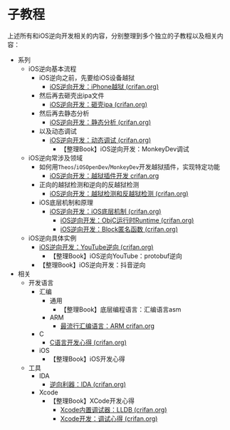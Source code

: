 # 子教程

上述所有和iOS逆向开发相关的内容，分别整理到多个独立的子教程以及相关内容：

* 系列
  * iOS逆向基本流程
    * iOS逆向之前，先要给iOS设备越狱
      * [iOS逆向开发：iPhone越狱 (crifan.org)](https://book.crifan.org/books/ios_re_iphone_jailbreak/website/)
    * 然后再去砸壳出ipa文件
      * [iOS逆向开发：砸壳ipa (crifan.org)](https://book.crifan.org/books/ios_re_crack_shell_ipa/website/)
    * 然后再去静态分析
      * [iOS逆向开发：静态分析 (crifan.org)](https://book.crifan.org/books/ios_re_static_analysis/website/)
    * 以及动态调试
      * [iOS逆向开发：动态调试 (crifan.org)](https://book.crifan.org/books/ios_re_dynamic_debug/website/)
        * 【整理Book】iOS逆向开发：MonkeyDev调试
  * iOS逆向常涉及领域
    * 如何用`Theos`/`iOSOpenDev`/`MonkeyDev`开发越狱插件，实现特定功能
      * [iOS逆向开发：越狱插件开发 crifan.org](https://book.crifan.org/books/ios_re_jailbreak_tweak/website/)
    * 正向的越狱检测和逆向的反越狱检测
      * [iOS逆向开发：越狱检测和反越狱检测 (crifan.org)](https://book.crifan.org/books/ios_re_jb_detection/website/)
    * iOS底层机制和原理
      * [iOS逆向开发：iOS底层机制 (crifan.org)](https://book.crifan.org/books/ios_re_ios_internal/website/)
        * [iOS逆向开发：ObjC运行时Runtime (crifan.org)](https://book.crifan.org/books/ios_re_objc_runtime/website/)
        * [iOS逆向开发：Block匿名函数 (crifan.org)](https://book.crifan.org/books/ios_re_objc_block/website/)
  * iOS逆向具体实例
    * [iOS逆向开发：YouTube逆向 (crifan.org)](https://book.crifan.org/books/ios_re_youtube_reverse/website/)
      * 【整理Book】iOS逆向YouTube：protobuf逆向
    * 【整理Book】iOS逆向开发：抖音逆向
* 相关
  * 开发语言
    * 汇编
      * 通用
        * 【整理Book】底层编程语言：汇编语言asm
      * ARM
        * [最流行汇编语言：ARM crifan.org](https://book.crifan.org/books/popular_assembly_arm/website/)
    * C
      * [C语言开发心得 (crifan.org)](https://book.crifan.org/books/c_lang_dev_summary/website/)
    * iOS
      * 【整理Book】iOS开发心得
  * 工具
    * IDA
      * [逆向利器：IDA (crifan.org)](https://book.crifan.org/books/reverse_tool_ida/website/)
    * Xcode
      * 【整理Book】XCode开发心得
        * [Xcode内置调试器：LLDB (crifan.org)](https://book.crifan.org/books/xcode_debugger_lldb/website/)
        * [Xcode开发：调试心得 (crifan.org)](http://book.crifan.org/books/xcode_dev_debug_summary/website/)

